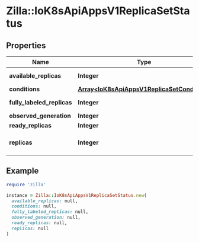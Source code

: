 # Zilla::IoK8sApiAppsV1ReplicaSetStatus

## Properties

| Name | Type | Description | Notes |
| ---- | ---- | ----------- | ----- |
| **available_replicas** | **Integer** | The number of available replicas (ready for at least minReadySeconds) for this replica set. | [optional] |
| **conditions** | [**Array&lt;IoK8sApiAppsV1ReplicaSetCondition&gt;**](IoK8sApiAppsV1ReplicaSetCondition.md) | Represents the latest available observations of a replica set&#39;s current state. | [optional] |
| **fully_labeled_replicas** | **Integer** | The number of pods that have labels matching the labels of the pod template of the replicaset. | [optional] |
| **observed_generation** | **Integer** | ObservedGeneration reflects the generation of the most recently observed ReplicaSet. | [optional] |
| **ready_replicas** | **Integer** | readyReplicas is the number of pods targeted by this ReplicaSet with a Ready Condition. | [optional] |
| **replicas** | **Integer** | Replicas is the most recently oberved number of replicas. More info: https://kubernetes.io/docs/concepts/workloads/controllers/replicationcontroller/#what-is-a-replicationcontroller |  |

## Example

```ruby
require 'zilla'

instance = Zilla::IoK8sApiAppsV1ReplicaSetStatus.new(
  available_replicas: null,
  conditions: null,
  fully_labeled_replicas: null,
  observed_generation: null,
  ready_replicas: null,
  replicas: null
)
```

